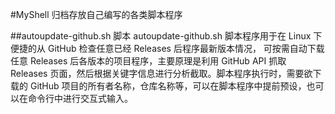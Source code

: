#MyShell
归档存放自己编写的各类脚本程序  

##autoupdate-github.sh 脚本
autoupdate-github.sh 脚本程序用于在 Linux 下便捷的从 GitHub 检查任意已经 Releases 后程序最新版本情况， 可按需自动下载任意 Releases 后各版本的项目程序，主要原理是利用 GitHub API 抓取 Releases 页面，然后根据关键字信息进行分析截取。脚本程序执行时，需要欲下载的 GitHub 项目的所有者名称，仓库名称等，可以在脚本程序中提前预设，也可以在命令行中进行交互式输入。

